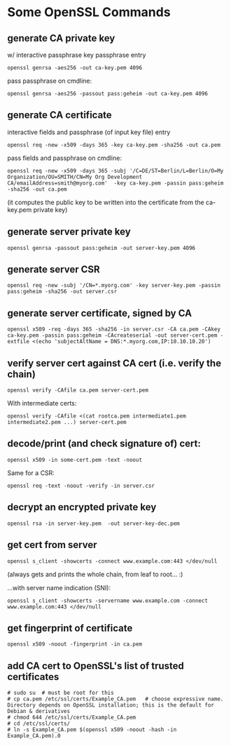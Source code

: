 # Some OpenSSL Commands


## generate CA private key

w/ interactive passphrase key passphrase entry

```
openssl genrsa -aes256 -out ca-key.pem 4096
```

pass passphrase on cmdline:

```
openssl genrsa -aes256 -passout pass:geheim -out ca-key.pem 4096
```


## generate CA certificate

interactive fields and passphrase (of input key file) entry

```
openssl req -new -x509 -days 365 -key ca-key.pem -sha256 -out ca.pem
```


pass fields and passphrase on cmdline:

```
openssl req -new -x509 -days 365 -subj '/C=DE/ST=Berlin/L=Berlin/O=My Organization/OU=SMITH/CN=My Org Development CA/emailAddress=smith@myorg.com'  -key ca-key.pem -passin pass:geheim -sha256 -out ca.pem
```

(it computes the public key to be written into the certificate from the ca-key.pem private key)



## generate server private key

```
openssl genrsa -passout pass:geheim -out server-key.pem 4096
```

## generate server CSR

```
openssl req -new -subj '/CN=*.myorg.com' -key server-key.pem -passin pass:geheim -sha256 -out server.csr
```

## generate server certificate, signed by CA

```
openssl x509 -req -days 365 -sha256 -in server.csr -CA ca.pem -CAkey ca-key.pem -passin pass:geheim -CAcreateserial -out server-cert.pem -extfile <(echo 'subjectAltName = DNS:*.myorg.com,IP:10.10.10.20')
```

## verify server cert against CA cert (i.e. verify the chain)

```
openssl verify -CAfile ca.pem server-cert.pem
```

With intermediate certs:

```
openssl verify -CAfile <(cat rootca.pem intermediate1.pem intermediate2.pem ...) server-cert.pem
```


## decode/print (and check signature of) cert:

```
openssl x509 -in some-cert.pem -text -noout
```

Same for a CSR:

```
openssl req -text -noout -verify -in server.csr
```

## decrypt an encrypted private key

```
openssl rsa -in server-key.pem  -out server-key-dec.pem
```


## get cert from server

```
openssl s_client -showcerts -connect www.example.com:443 </dev/null
```

(always gets and prints the whole chain, from leaf to root... :\)

...with server name indication (SNI):

```
openssl s_client -showcerts -servername www.example.com -connect www.example.com:443 </dev/null
```

## get fingerprint of certificate

```
openssl x509 -noout -fingerprint -in ca.pem
```

## add CA cert to OpenSSL's list of trusted certificates

```
# sudo su  # must be root for this
# cp ca.pem /etc/ssl/certs/Example_CA.pem   # choose expressive name. Directory depends on OpenSSL installation; this is the default for Debian & derivatives
# chmod 644 /etc/ssl/certs/Example_CA.pem
# cd /etc/ssl/certs/
# ln -s Example_CA.pem $(openssl x509 -noout -hash -in Example_CA.pem).0
```
